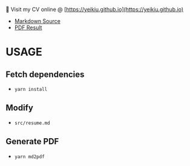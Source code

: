 👀 Visit my CV online @ [https://yeikiu.github.io](https://yeikiu.github.io)

- [Markdown Source](https://yeikiu.github.io/resume/resume.md)
- [PDF Result](https://yeikiu.github.io/resume/resume.pdf)

# USAGE

## Fetch dependencies

- `yarn install`


## Modify

- `src/resume.md`


## Generate PDF

- `yarn md2pdf`
